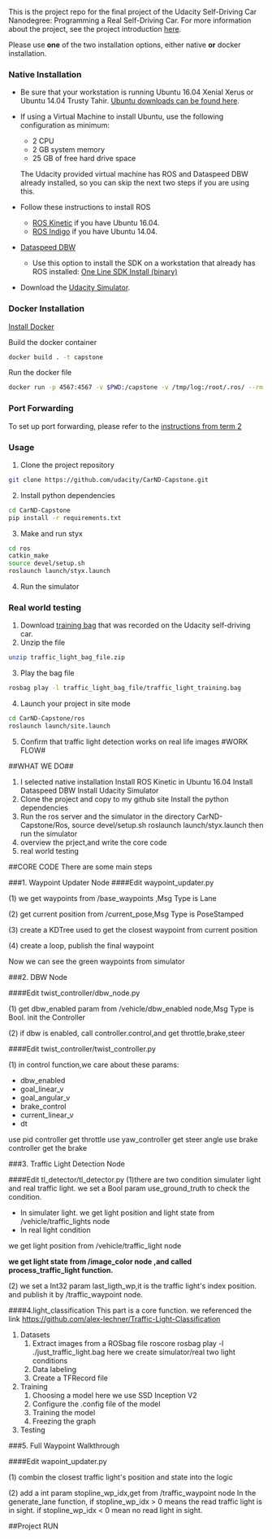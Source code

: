 This is the project repo for the final project of the Udacity Self-Driving Car Nanodegree: Programming a Real Self-Driving Car. For more information about the project, see the project introduction [here](https://classroom.udacity.com/nanodegrees/nd013/parts/6047fe34-d93c-4f50-8336-b70ef10cb4b2/modules/e1a23b06-329a-4684-a717-ad476f0d8dff/lessons/462c933d-9f24-42d3-8bdc-a08a5fc866e4/concepts/5ab4b122-83e6-436d-850f-9f4d26627fd9).

Please use **one** of the two installation options, either native **or** docker installation.

### Native Installation

* Be sure that your workstation is running Ubuntu 16.04 Xenial Xerus or Ubuntu 14.04 Trusty Tahir. [Ubuntu downloads can be found here](https://www.ubuntu.com/download/desktop).
* If using a Virtual Machine to install Ubuntu, use the following configuration as minimum:
  * 2 CPU
  * 2 GB system memory
  * 25 GB of free hard drive space

  The Udacity provided virtual machine has ROS and Dataspeed DBW already installed, so you can skip the next two steps if you are using this.

* Follow these instructions to install ROS
  * [ROS Kinetic](http://wiki.ros.org/kinetic/Installation/Ubuntu) if you have Ubuntu 16.04.
  * [ROS Indigo](http://wiki.ros.org/indigo/Installation/Ubuntu) if you have Ubuntu 14.04.
* [Dataspeed DBW](https://bitbucket.org/DataspeedInc/dbw_mkz_ros)
  * Use this option to install the SDK on a workstation that already has ROS installed: [One Line SDK Install (binary)](https://bitbucket.org/DataspeedInc/dbw_mkz_ros/src/81e63fcc335d7b64139d7482017d6a97b405e250/ROS_SETUP.md?fileviewer=file-view-default)
* Download the [Udacity Simulator](https://github.com/udacity/CarND-Capstone/releases).

### Docker Installation
[Install Docker](https://docs.docker.com/engine/installation/)

Build the docker container
```bash
docker build . -t capstone
```

Run the docker file
```bash
docker run -p 4567:4567 -v $PWD:/capstone -v /tmp/log:/root/.ros/ --rm -it capstone
```

### Port Forwarding
To set up port forwarding, please refer to the [instructions from term 2](https://classroom.udacity.com/nanodegrees/nd013/parts/40f38239-66b6-46ec-ae68-03afd8a601c8/modules/0949fca6-b379-42af-a919-ee50aa304e6a/lessons/f758c44c-5e40-4e01-93b5-1a82aa4e044f/concepts/16cf4a78-4fc7-49e1-8621-3450ca938b77)

### Usage

1. Clone the project repository
```bash
git clone https://github.com/udacity/CarND-Capstone.git
```

2. Install python dependencies
```bash
cd CarND-Capstone
pip install -r requirements.txt
```
3. Make and run styx
```bash
cd ros
catkin_make
source devel/setup.sh
roslaunch launch/styx.launch
```
4. Run the simulator

### Real world testing
1. Download [training bag](https://s3-us-west-1.amazonaws.com/udacity-selfdrivingcar/traffic_light_bag_file.zip) that was recorded on the Udacity self-driving car.
2. Unzip the file
```bash
unzip traffic_light_bag_file.zip
```
3. Play the bag file
```bash
rosbag play -l traffic_light_bag_file/traffic_light_training.bag
```
4. Launch your project in site mode
```bash
cd CarND-Capstone/ros
roslaunch launch/site.launch
```
5. Confirm that traffic light detection works on real life images
#WORK FLOW#

##WHAT WE DO##
1. I selected native installation
   Install ROS Kinetic in Ubuntu 16.04
   Install Dataspeed DBW
   Install Udacity Simulator
2. Clone the project and copy to my github site
   Install the python dependencies
3. Run the ros server and the simulator
   in the directory CarND-Capstone/Ros,
   source devel/setup.sh
   roslaunch launch/styx.launch
   then run the simulator
4. overview the prject,and write the core code
5. real world testing

##CORE CODE
There are some main steps

###1.  Waypoint Updater Node
####Edit waypoint_updater.py 

(1) we get waypoints from /base_waypoints ,Msg Type is Lane

(2) get current position from /current_pose,Msg Type is PoseStamped

(3) create a KDTree used to get the closest waypoint from current position

(4) create a loop, publish the final waypoint

Now we can see the green waypoints from simulator


###2. DBW Node

####Edit twist_controller/dbw_node.py 

(1) get dbw_enabled param from /vehicle/dbw_enabled node,Msg Type is Bool.
init the Controller

(2) if dbw is enabled, call controller.control,and get throttle,brake,steer

####Edit twist_controller/twist_controller.py

(1) in control function,we care about these params:
	
* dbw_enabled
* goal_linear_v
* goal_angular_v
* brake_control
* current_linear_v
* dt

use pid controller get throttle
use yaw_controller get steer angle
use brake controller get the brake

###3. Traffic Light Detection Node

####Edit tl_detector/tl_detector.py
(1)there are two condition simulater light and real traffic light. 
we set a Bool param use_ground_truth to check the condition.

* In simulater light.
we get light position and light state from /vehicle/traffic_lights node
* In real light condition

we get light position from /vehicle/traffic_light node

**we get light state from /image_color node ,and called process_traffic_light function.**

(2)
we set a Int32 param last_ligth_wp,it is the traffic light's index position.
and publish it by /traffic_waypoint node.


####4.light_classification
This part is a core function.
we referenced the link https://github.com/alex-lechner/Traffic-Light-Classification

1. Datasets
    1. Extract images from a ROSbag file
roscore
rosbag play -l ./just_traffic_light.bag
here we create simulator/real two light conditions
    2. Data labeling
    3. Create a TFRecord file
2. Training
    1. Choosing a model
here we use SSD Inception V2
    2. Configure the .config file of the model
    4. Training the model
    5. Freezing the graph
3. Testing


###5. Full Waypoint Walkthrough

####Edit wapoint_updater.py

(1) combin the closest traffic light's position and state into the logic

(2) add a int param stopline_wp_idx,get from /traffic_waypoint node 
In the generate_lane function, if  stopline_wp_idx > 0 means the read traffic light
is in sight. if stopline_wp_idx < 0 mean no read light in sight.

##Project RUN
